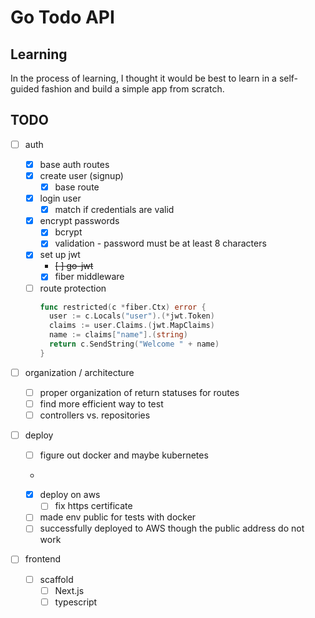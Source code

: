 # Go Todo API

## Learning

In the process of learning, I thought it would be best to learn in a self-guided fashion and build a simple app from scratch.

## TODO

- [ ] auth

  - [x] base auth routes
  - [x] create user (signup)
    - [x] base route
  - [x] login user
    - [x] match if credentials are valid
  - [x] encrypt passwords
    - [x] bcrypt
    - [x] validation - password must be at least 8 characters
  - [x] set up jwt
    - ~~[ ] go-jwt~~
    - [x] fiber middleware
  - [ ] route protection
    ```go
    func restricted(c *fiber.Ctx) error {
      user := c.Locals("user").(*jwt.Token)
      claims := user.Claims.(jwt.MapClaims)
      name := claims["name"].(string)
      return c.SendString("Welcome " + name)
    }
    ```

- [ ] organization / architecture

  - [ ] proper organization of return statuses for routes
  - [ ] find more efficient way to test
  - [ ] controllers vs. repositories

- [ ] deploy

  - [ ] figure out docker and maybe kubernetes
  - ```[ ] how to deploy to heroku or digital ocean~~~

    ```
  - [x] deploy on aws
    - [ ] fix https certificate
  - [ ] made env public for tests with docker
  - [ ] successfully deployed to AWS though the public address do not work

- [ ] frontend
  - [ ] scaffold
    - [ ] Next.js
    - [ ] typescript
